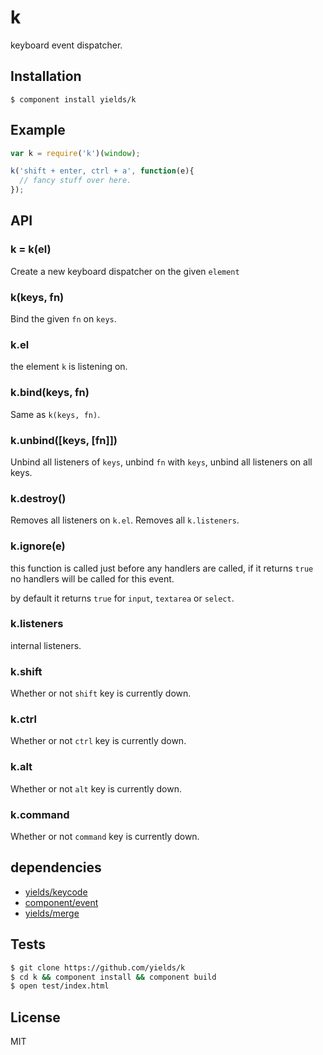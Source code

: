 # k

  keyboard event dispatcher.

## Installation

    $ component install yields/k

## Example

```js
var k = require('k')(window);

k('shift + enter, ctrl + a', function(e){
  // fancy stuff over here.
});
```

## API

### k = k(el)

  Create a new keyboard dispatcher on the given `element`

### k(keys, fn)

  Bind the given `fn` on `keys`.

### k.el

  the element `k` is listening on.

### k.bind(keys, fn)

  Same as `k(keys, fn)`.

### k.unbind([keys, [fn]])

  Unbind all listeners of `keys`,
  unbind `fn` with `keys`,
  unbind all listeners on all keys.

### k.destroy()

  Removes all listeners on `k.el`.
  Removes all `k.listeners`.

### k.ignore(e)

  this function is called just before any handlers are called,
  if it returns `true` no handlers will be called for this event.

  by default it returns `true` for `input`, `textarea` or `select`.

### k.listeners

  internal listeners.

### k.shift

  Whether or not `shift` key is currently down.

### k.ctrl

  Whether or not `ctrl` key is currently down.

### k.alt

  Whether or not `alt` key is currently down.

### k.command

  Whether or not `command` key is currently down.

## dependencies

  * [yields/keycode](https://github.com/yields/keycode)
  * [component/event](https://github.com/component/event)
  * [yields/merge](https://github.com/yields/merge)

## Tests

```bash
$ git clone https://github.com/yields/k
$ cd k && component install && component build
$ open test/index.html
```

## License

  MIT
